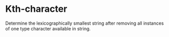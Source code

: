 # Kth-character
Determine the lexicographically smallest string after removing all instances of one type character available in string.
